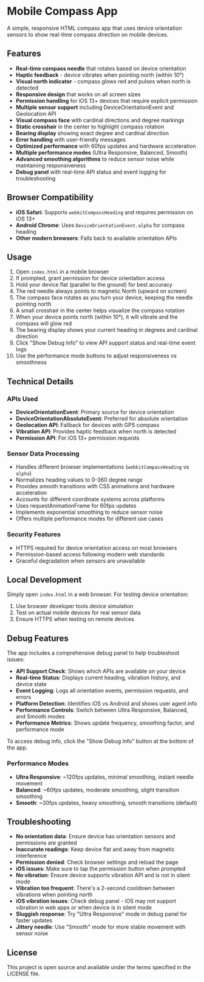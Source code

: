 # Mobile Compass App

A simple, responsive HTML compass app that uses device orientation sensors to show real-time compass direction on mobile devices.

## Features

- **Real-time compass needle** that rotates based on device orientation
- **Haptic feedback** - device vibrates when pointing north (within 10°)
- **Visual north indicator** - compass glows red and pulses when north is detected
- **Responsive design** that works on all screen sizes
- **Permission handling** for iOS 13+ devices that require explicit permission
- **Multiple sensor support** including DeviceOrientationEvent and Geolocation API
- **Visual compass face** with cardinal directions and degree markings
- **Static crosshair** in the center to highlight compass rotation
- **Bearing display** showing exact degree and cardinal direction
- **Error handling** with user-friendly messages
- **Optimized performance** with 60fps updates and hardware acceleration
- **Multiple performance modes** (Ultra Responsive, Balanced, Smooth)
- **Advanced smoothing algorithms** to reduce sensor noise while maintaining responsiveness
- **Debug panel** with real-time API status and event logging for troubleshooting

## Browser Compatibility

- **iOS Safari**: Supports `webkitCompassHeading` and requires permission on iOS 13+
- **Android Chrome**: Uses `DeviceOrientationEvent.alpha` for compass heading
- **Other modern browsers**: Falls back to available orientation APIs

## Usage

1. Open `index.html` in a mobile browser
2. If prompted, grant permission for device orientation access
3. Hold your device flat (parallel to the ground) for best accuracy
4. The red needle always points to magnetic North (upward on screen)
5. The compass face rotates as you turn your device, keeping the needle pointing north
6. A small crosshair in the center helps visualize the compass rotation
7. When your device points north (within 10°), it will vibrate and the compass will glow red
8. The bearing display shows your current heading in degrees and cardinal direction
9. Click "Show Debug Info" to view API support status and real-time event logs
10. Use the performance mode buttons to adjust responsiveness vs smoothness

## Technical Details

### APIs Used

- **DeviceOrientationEvent**: Primary source for device orientation
- **DeviceOrientationAbsoluteEvent**: Preferred for absolute orientation
- **Geolocation API**: Fallback for devices with GPS compass
- **Vibration API**: Provides haptic feedback when north is detected
- **Permission API**: For iOS 13+ permission requests

### Sensor Data Processing

- Handles different browser implementations (`webkitCompassHeading` vs `alpha`)
- Normalizes heading values to 0-360 degree range
- Provides smooth transitions with CSS animations and hardware acceleration
- Accounts for different coordinate systems across platforms
- Uses requestAnimationFrame for 60fps updates
- Implements exponential smoothing to reduce sensor noise
- Offers multiple performance modes for different use cases

### Security Features

- HTTPS required for device orientation access on most browsers
- Permission-based access following modern web standards
- Graceful degradation when sensors are unavailable

## Local Development

Simply open `index.html` in a web browser. For testing device orientation:

1. Use browser developer tools device simulation
2. Test on actual mobile devices for real sensor data
3. Ensure HTTPS when testing on remote devices

## Debug Features

The app includes a comprehensive debug panel to help troubleshoot issues:

- **API Support Check**: Shows which APIs are available on your device
- **Real-time Status**: Displays current heading, vibration history, and device state
- **Event Logging**: Logs all orientation events, permission requests, and errors
- **Platform Detection**: Identifies iOS vs Android and shows user agent info
- **Performance Controls**: Switch between Ultra Responsive, Balanced, and Smooth modes
- **Performance Metrics**: Shows update frequency, smoothing factor, and performance mode

To access debug info, click the "Show Debug Info" button at the bottom of the app.

### Performance Modes

- **Ultra Responsive**: ~120fps updates, minimal smoothing, instant needle movement
- **Balanced**: ~60fps updates, moderate smoothing, slight transition smoothing
- **Smooth**: ~30fps updates, heavy smoothing, smooth transitions (default)

## Troubleshooting

- **No orientation data**: Ensure device has orientation sensors and permissions are granted
- **Inaccurate readings**: Keep device flat and away from magnetic interference
- **Permission denied**: Check browser settings and reload the page
- **iOS issues**: Make sure to tap the permission button when prompted
- **No vibration**: Ensure device supports vibration API and is not in silent mode
- **Vibration too frequent**: There's a 2-second cooldown between vibrations when pointing north
- **iOS vibration issues**: Check debug panel - iOS may not support vibration in web apps or when device is in silent mode
- **Sluggish response**: Try "Ultra Responsive" mode in debug panel for faster updates
- **Jittery needle**: Use "Smooth" mode for more stable movement with sensor noise

## License

This project is open source and available under the terms specified in the LICENSE file.